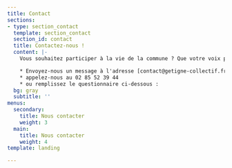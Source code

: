 ```yaml
---
title: Contact
sections:
- type: section_contact
  template: section_contact
  section_id: contact
  title: Contactez-nous !
  content: |-
    Vous souhaitez participer à la vie de la commune ? Que votre voix porte et compte ? 3 choix :

    * Envoyez-nous un message à l'adresse [contact@getigne-collectif.fr](mailto:contact@getigne-collectif.fr)
    * appelez-nous au 02 85 52 39 44
    * ou remplissez le questionnaire ci-dessous :
  bg: gray
  subtitle: ''
menus:
  secondary:
    title: Nous contacter
    weight: 3
  main:
    title: Nous contacter
    weight: 4
template: landing

---
```

